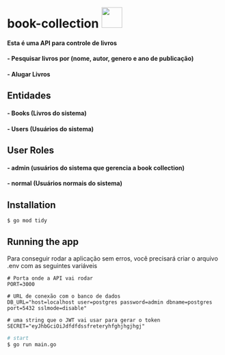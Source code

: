 # book-collection <img src="https://cdn.jsdelivr.net/gh/devicons/devicon/icons/go/go-original.svg" height="48px" />

#### Esta é uma API para controle de livros

#### - Pesquisar livros por (nome, autor, genero e ano de publicação)
#### - Alugar Livros

## Entidades
#### - Books (Livros do sistema)
#### - Users (Usuários do sistema)

## User Roles
#### - admin (usuários do sistema que gerencia a book collection)
#### - normal (Usuários normais do sistema)

## Installation

```bash
$ go mod tidy
```

## Running the app

Para conseguir rodar a aplicação sem erros, você precisará criar o arquivo .env com as seguintes variáveis

```
# Porta onde a API vai rodar
PORT=3000

# URL de conexão com o banco de dados
DB_URL="host=localhost user=postgres password=admin dbname=postgres port=5432 sslmode=disable"

# uma string que o JWT vai usar para gerar o token
SECRET="eyJhbGciOiJdfdfdssfreteryhfghjhgjhgj"
```

```bash
# start
$ go run main.go
```
